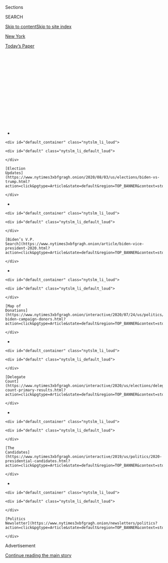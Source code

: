 <div id="app">

<div>

<div>

<div>

<div class="NYTAppHideMasthead css-1q2w90k e1suatyy0">

<div class="section css-ui9rw0 e1suatyy2">

<div class="css-eph4ug er09x8g0">

<div class="css-6n7j50">

</div>

<span class="css-1dv1kvn">Sections</span>

<div class="css-10488qs">

<span class="css-1dv1kvn">SEARCH</span>

</div>

[Skip to content](#site-content)[Skip to site index](#site-index)

</div>

<div id="masthead-section-label" class="css-1wr3we4 eaxe0e00">

[New
York](https://www.nytimes3xbfgragh.onion/section/nyregion)

</div>

<div class="css-10698na e1huz5gh0">

</div>

</div>

<div id="masthead-bar-one" class="section hasLinks css-15hmgas e1csuq9d3">

<div class="css-uqyvli e1csuq9d0">

</div>

<div class="css-1uqjmks e1csuq9d1">

</div>

<div class="css-9e9ivx">

[](https://myaccount.nytimes3xbfgragh.onion/auth/login?response_type=cookie&client_id=vi)

</div>

<div class="css-1bvtpon e1csuq9d2">

[Today’s
Paper](https://www.nytimes3xbfgragh.onion/section/todayspaper)

</div>

</div>

</div>

</div>

<div data-aria-hidden="false">

<div id="site-content" data-role="main">

<div>

<div class="css-1aor85t" style="opacity:0.000000001;z-index:-1;visibility:hidden">

<div class="css-1hqnpie">

<div class="css-epjblv">

<span class="css-17xtcya">[New
York](/section/nyregion)</span><span class="css-x15j1o">|</span><span class="css-fwqvlz">Michael
Cohen Claims in Suit He Was Imprisoned to Stop Trump
Book</span>

</div>

<div class="css-k008qs">

<div class="css-1iwv8en">

<span class="css-18z7m18"></span>

<div>

</div>

</div>

<span class="css-1n6z4y">https://nyti.ms/30s0Evu</span>

<div class="css-1705lsu">

<div class="css-4xjgmj">

<div class="css-4skfbu" data-role="toolbar" data-aria-label="Social Media Share buttons, Save button, and Comments Panel with current comment count" data-testid="share-tools">

  - 
  - 
  - 
  - 
    
    <div class="css-6n7j50">
    
    </div>

  - 

</div>

</div>

</div>

</div>

</div>

</div>

<div id="NYT_TOP_BANNER_REGION" class="css-13pd83m">

<div>

<div id="styln-elections-notifications-menu" class="section interactive-content interactive-size-medium css-1edisqu">

<div class="css-17ih8de interactive-body">

<div class="nytslm_innerContainer" data-aria-live="polite">

<div class="nytslm_title">

</div>

  - 
    
    <div id="default_container" class="nytslm_li_loud">
    
    <div id="default" class="nytslm_li_default_loud">
    
    </div>
    
    [Election
    Updates](https://www.nytimes3xbfgragh.onion/2020/08/03/us/elections/biden-vs-trump.html?action=click&pgtype=Article&state=default&region=TOP_BANNER&context=storylines_menu)
    
    </div>

  - 
    
    <div id="default_container" class="nytslm_li_loud">
    
    <div id="default" class="nytslm_li_default_loud">
    
    </div>
    
    [Biden’s V.P.
    Search](https://www.nytimes3xbfgragh.onion/article/biden-vice-president-2020.html?action=click&pgtype=Article&state=default&region=TOP_BANNER&context=storylines_menu)
    
    </div>

  - 
    
    <div id="default_container" class="nytslm_li_loud">
    
    <div id="default" class="nytslm_li_default_loud">
    
    </div>
    
    [Map of
    Donations](https://www.nytimes3xbfgragh.onion/interactive/2020/07/24/us/politics/trump-biden-campaign-donors.html?action=click&pgtype=Article&state=default&region=TOP_BANNER&context=storylines_menu)
    
    </div>

  - 
    
    <div id="default_container" class="nytslm_li_loud">
    
    <div id="default" class="nytslm_li_default_loud">
    
    </div>
    
    [Delegate
    Count](https://www.nytimes3xbfgragh.onion/interactive/2020/us/elections/delegate-count-primary-results.html?action=click&pgtype=Article&state=default&region=TOP_BANNER&context=storylines_menu)
    
    </div>

  - 
    
    <div id="default_container" class="nytslm_li_loud">
    
    <div id="default" class="nytslm_li_default_loud">
    
    </div>
    
    [The
    Candidates](https://www.nytimes3xbfgragh.onion/interactive/2019/us/politics/2020-presidential-candidates.html?action=click&pgtype=Article&state=default&region=TOP_BANNER&context=storylines_menu)
    
    </div>

  - 
    
    <div id="default_container" class="nytslm_li_loud">
    
    <div id="default" class="nytslm_li_default_loud">
    
    </div>
    
    [Politics
    Newsletter](https://www.nytimes3xbfgragh.onion/newsletters/politics?action=click&pgtype=Article&state=default&region=TOP_BANNER&context=storylines_menu)
    
    </div>

</div>

</div>

</div>

</div>

</div>

<div id="top-wrapper" class="css-1sy8kpn">

<div id="top-slug" class="css-l9onyx">

Advertisement

</div>

[Continue reading the main
story](#after-top)

<div class="ad top-wrapper" style="text-align:center;height:100%;display:block;min-height:250px">

<div id="top" class="place-ad" data-position="top" data-size-key="top">

</div>

</div>

<div id="after-top">

</div>

</div>

<div>

<div id="sponsor-wrapper" class="css-1hyfx7x">

<div id="sponsor-slug" class="css-19vbshk">

Supported by

</div>

[Continue reading the main
story](#after-sponsor)

<div id="sponsor" class="ad sponsor-wrapper" style="text-align:center;height:100%;display:block">

</div>

<div id="after-sponsor">

</div>

</div>

<div class="css-186x18t">

</div>

<div class="css-1vkm6nb ehdk2mb0">

# Michael Cohen Claims in Suit He Was Imprisoned to Stop Trump Book

</div>

President Trump’s former lawyer said in court papers that officials
returned him to prison to prevent him from finishing a book that paints
the president as a racist.

<div class="css-79elbk" data-testid="photoviewer-wrapper">

<div class="css-z3e15g" data-testid="photoviewer-wrapper-hidden">

</div>

<div class="css-1a48zt4 ehw59r15" data-testid="photoviewer-children">

![<span class="css-16f3y1r e13ogyst0" data-aria-hidden="true">Michael D.
Cohen in 2019. He pleaded guilty the year before to campaign finance
violations and other
crimes.</span><span class="css-cnj6d5 e1z0qqy90" itemprop="copyrightHolder"><span class="css-1ly73wi e1tej78p0">Credit...</span><span><span>J.
Scott Applewhite/Associated
Press</span></span></span>](https://static01.graylady3jvrrxbe.onion/images/2020/07/21/nyregion/21cohen-suit/21cohen-suit-articleLarge.jpg?quality=75&auto=webp&disable=upscale)

</div>

</div>

<div class="css-18e8msd">

<div class="css-vp77d3 epjyd6m0">

<div class="css-1baulvz">

By [<span class="css-1baulvz" itemprop="name">Alan
Feuer</span>](https://www.nytimes3xbfgragh.onion/by/alan-feuer) and
[<span class="css-1baulvz last-byline" itemprop="name">Benjamin
Weiser</span>](https://www.nytimes3xbfgragh.onion/by/benjamin-weiser)

</div>

</div>

  - 
    
    <div class="css-ld3wwf e16638kd2">
    
    Published July 21, 2020Updated July 22,
    2020
    
    </div>

  - 
    
    <div class="css-4xjgmj">
    
    <div class="css-pvvomx" data-role="toolbar" data-aria-label="Social Media Share buttons, Save button, and Comments Panel with current comment count" data-testid="share-tools">
    
      - 
      - 
      - 
      - 
        
        <div class="css-6n7j50">
        
        </div>
    
      - 
    
    </div>
    
    </div>

</div>

</div>

<div class="section meteredContent css-1r7ky0e" name="articleBody" itemprop="articleBody">

<div class="css-1fanzo5 StoryBodyCompanionColumn">

<div class="css-53u6y8">

[Michael D.
Cohen](https://www.nytimes3xbfgragh.onion/2020/07/23/nyregion/michael-cohen-trump-book.html)
says it was no secret that he was writing a jailhouse [tell-all
book](https://www.nytimes3xbfgragh.onion/2020/07/22/nyregion/michael-cohen-donald-trump-prison.html)
about his former boss, President Trump. He spent hours at a stretch
working on his manuscript in a prison library before he was released on
furlough in May because of the coronavirus.

Then, earlier this month, federal officials abruptly sent Mr. Cohen back
to prison because he balked at signing an agreement that would have let
him stay at home with a key restriction: He would not have been allowed
to publish his book before the November elections.

Now Mr. Cohen has responded with a lawsuit claiming that the government
has violated his First Amendment rights by returning him to custody and
interrupting his writing.

The lawsuit, filed in federal court in Manhattan on Monday night, asked
a judge to once again release Mr. Cohen and let him to serve the
remainder of his three-year sentence back in home confinement.

</div>

</div>

<div class="css-1fanzo5 StoryBodyCompanionColumn">

<div class="css-53u6y8">

The complaint, filed on Mr. Cohen’s behalf by private lawyers and the
American Civil Liberties Union, accuses Attorney General William P. Barr
and federal prison officials of using his return to prison as a way to
stop the publication of the book, which, court papers say, paints the
president as a racist.

“The government cannot imprison Michael Cohen for writing a book about
President Trump,” said Ben Wizner, director of the A.C.L.U.’s Speech,
Privacy and Technology Project.

The Justice Department did not respond to requests for comment. The
Bureau of Prisons said in a statement that it would not comment on
pending litigation or legal
proceedings.

<div id="NYT_MAIN_CONTENT_1_REGION" class="css-9tf9ac">

<div>

<div id="styln-nfldraft-updates-block" class="section interactive-content interactive-size-medium css-1ftcdic">

<div class="css-17ih8de interactive-body">

<div id="styln-briefing-block" data-asset-id="">

<div class="briefing-block-header-section">

# [Latest Updates: 2020 Election](https://www.nytimes3xbfgragh.onion/2020/08/03/us/elections/biden-vs-trump.html?action=click&pgtype=Article&state=default&region=MAIN_CONTENT_1&context=storylines_live_updates)

<div class="briefing-block-ts">

Updated 2020-08-04T01:23:51.312Z

</div>

</div>

  - [Trump assails mail-in voting anew, citing delays in declaring a
    winner in a New York congressional
    primary.](https://www.nytimes3xbfgragh.onion/2020/08/03/us/elections/biden-vs-trump.html?action=click&pgtype=Article&state=default&region=MAIN_CONTENT_1&context=storylines_live_updates#link-6494b448)
  - [Obama issues his first slate of 2020
    endorsements.](https://www.nytimes3xbfgragh.onion/2020/08/03/us/elections/biden-vs-trump.html?action=click&pgtype=Article&state=default&region=MAIN_CONTENT_1&context=storylines_live_updates#link-3de249e6)
  - [In a big shift, Trump is now encouraging mask-wearing in campaign
    emails.](https://www.nytimes3xbfgragh.onion/2020/08/03/us/elections/biden-vs-trump.html?action=click&pgtype=Article&state=default&region=MAIN_CONTENT_1&context=storylines_live_updates#link-54e34d20)

<div class="briefing-block-footer">

<div class="briefing-block-footer-meta">

[See more
updates](https://www.nytimes3xbfgragh.onion/2020/08/03/us/elections/biden-vs-trump.html?action=click&pgtype=Article&state=default&region=MAIN_CONTENT_1&context=storylines_live_updates)

</div>

</div>

</div>

</div>

</div>

</div>

</div>

The judge, Alvin K. Hellerstein, scheduled a hearing for Thursday.

This latest twist in Mr. Cohen’s long-running saga began in May when he
was allowed to go home from a minimum-security prison camp in Otisville,
N.Y., about 75 miles northwest of New York City, as part of an effort by
the Bureau of Prisons to curb the spread of coronavirus behind bars. He
had expected to serve the rest of his term in home confinement.

But [federal officials returned him to prison on
July 9](https://www.nytimes3xbfgragh.onion/2020/07/09/nyregion/michael-cohen-arrested.html)
after they claimed that he refused to sign an agreement promising, in
part, that he would not publish a book while still serving his time.

</div>

</div>

<div class="css-1fanzo5 StoryBodyCompanionColumn">

<div class="css-53u6y8">

In an affidavit filed with his suit, Mr. Cohen, 53, argued that he
never, in fact, refused to sign the agreement, but merely had his lawyer
ask a few questions about what it required. “I was shocked,” he wrote,
“when three U.S. Marshals later arrived with handcuffs and shackles to
take me into custody.”

Mr. Cohen also said that he never hid the fact that he was writing a
book about Mr. Trump, noting that he spent his mornings working on the
manuscript “in plain sight” in the prison’s law library, and also
discussed his project with prison officials, staff members and other
inmates.

The book, he said, was tentatively titled “Disloyal: The True Story of
Michael Cohen, Former Personal Attorney to President Donald J. Trump.”

According to his lawsuit, the book will give a glimpse into Mr. Cohen’s
“firsthand experiences with Mr. Trump” and offer “graphic details
about the president’s behavior behind closed doors.”

“The narrative describes pointedly certain anti-Semitic remarks against
prominent Jewish people and virulently racist remarks against such Black
leaders as President Barack Obama and Nelson Mandela,” the lawsuit says.

One of Mr. Cohen’s private lawyers, E. Danya Perry, said in court papers
that she had asked federal prosecutors who had handled Mr. Cohen’s case
to intervene on his behalf and urge the Bureau of Prisons to give him a
second chance to be transferred to home confinement.

But, she said, when the prosecutors responded that the decision was up
to prison officials and they could not say when it would be made, Mr.
Cohen’s legal team opted to go to court. A spokesman for the U.S.
attorney’s office in Manhattan declined to comment.

</div>

</div>

<div class="css-1fanzo5 StoryBodyCompanionColumn">

<div class="css-53u6y8">

A legal bulldog who once bragged he would take a bullet for Mr. Trump,
Mr. Cohen [pleaded guilty in 2018 to campaign finance violations and
other
crimes](https://slack-redir.net/link?url=https%3A%2F%2Fwww.nytimes3xbfgragh.onion%2F2018%2F08%2F21%2Fnyregion%2Fmichael-cohen-guilty-plea-trump-takeaways.html)
connected to a scheme to pay hush money to two women — a former adult
film actress and a former Playboy model — who claimed they had had
affairs with Mr. Trump before he was president.

In his guilty plea, he pointed the finger at the president, telling the
court that Mr. Trump had directed him to arrange the hush money payments
for the purpose of influencing the 2016 election. Mr. Trump has denied
the allegations.

Mr. Cohen’s lawyers argued in the new lawsuit that his project was only
the latest book critical of the president that Mr. Trump and his allies
have sought to keep from being published.

In June, the Justice Department [asked a judge to delay the release of
“The Room Where it
Happened,”](https://www.nytimes3xbfgragh.onion/2020/06/16/us/politics/john-bolton-book-publication.html)
a memoir by John R. Bolton, the former national security adviser who,
among other things, confirmed accusations at the heart of the Democratic
impeachment case over the president’s dealings with Ukraine. The judge
ultimately denied the request.

On the same day that Mr. Bolton’s book was published, Mr. Trump’s
younger brother, Robert S. Trump, filed [a suit seeking to stop the
publication of a family tell-all written by their niece, Mary L.
Trump](https://www.nytimes3xbfgragh.onion/2020/06/23/us/politics/mary-trump-book-court.html).

After a few weeks of whirlwind litigation, the judge in that case sided
with Ms. Trump, [allowing her to publish her
memoir](https://www.nytimes3xbfgragh.onion/2020/07/07/us/politics/mary-trump-book.html),
which accused Mr. Trump of embracing cheating “as a way of life” and of
paying someone to take his college entrance exams.

When Mr. Cohen was sent back to prison, he was immediately placed in
solitary confinement. Locked down for 23 hours a day without access to a
computer, he wrote in his affidavit, he has been unable to edit his
manuscript.

</div>

</div>

<div class="css-1fanzo5 StoryBodyCompanionColumn">

<div class="css-53u6y8">

“Given my hope to communicate my impressions, ideas, and political
thoughts through my book in September 2020, in advance of the
presidential elections,” he added, “this time is a critical
juncture.”

</div>

</div>

<div>

</div>

</div>

<div>

</div>

<div>

</div>

<div id="NYT_BELOW_MAIN_CONTENT_REGION">

<div>

<div id="STLYN_guide_v1_STYLN_guide_a" class="section css-l08pwh interactive-content interactive-size-medium">

<div class="css-17ih8de interactive-body">

<div class="g-story g-freebird g-max-limit" data-preview-slug="styln-scroll-guide">

</div>

<div id="g-electionguide-id" class="g-electionguide">

<div class="g-electionguide-container">

<div class="g-electionguide-wrapper">

<div class="g-electionguide-logo">

</div>

# Our 2020 Election Guide

Updated Aug. 3, 2020

  - 
    
    -----
    
    ## The Latest
    
      - President Trump again assails mail-in voting, [claiming without
        evidence that the process is plagued by
        fraud](https://www.nytimes3xbfgragh.onion/2020/08/03/us/politics/trump-mail-in-voting.html?action=click&pgtype=Article&state=default&region=BELOW_MAIN_CONTENT&context=storylines_guide).

  - 
    
    -----
    
    ## Biden’s V.P. Search
    
      - [Here are 13
        women](https://www.nytimes3xbfgragh.onion/article/biden-vice-president-2020.html?action=click&pgtype=Article&state=default&region=BELOW_MAIN_CONTENT&context=storylines_guide)
        who have been under consideration to be Joe Biden’s running
        mate, and why each might be chosen — and might not be.

  - 
    
    -----
    
    ## Keep Up With Our Coverage
    
      - Get an
        [email](https://www.nytimes3xbfgragh.onion/newsletters/politics?action=click&pgtype=Article&state=default&region=BELOW_MAIN_CONTENT&context=storylines_guide)
        recapping the day’s news
    
    <!-- end list -->
    
      - Download our mobile app on
        [iOS](https://apps.apple.com/us/app/nytimes/id284862083?ls=1&mat_click_id=5c79ae7455014fd1bd66b5610c05b8f2-20191112-16948&referrer=mat_click_id%3D5c79ae7455014fd1bd66b5610c05b8f2-20191112-16948%26link_click_id%3D722930677036718082)
        and
        [Android](http://a.localytics.com/android?id=com.nytimes.android&referrer=utm_source%3Dother_nyt_mobile_web%26utm_medium%3DWeb%2520page%26utm_term%3DGeneral%2520Mobile%2520Page%26utm_campaign%3DNYT%2520Mobile%2520General%2520Page)
        and turn on Breaking News and Politics alerts

</div>

</div>

</div>

</div>

</div>

</div>

</div>

<div>

</div>

<div>

<div id="bottom-wrapper" class="css-1ede5it">

<div id="bottom-slug" class="css-l9onyx">

Advertisement

</div>

[Continue reading the main
story](#after-bottom)

<div id="bottom" class="ad bottom-wrapper" style="text-align:center;height:100%;display:block;min-height:90px">

</div>

<div id="after-bottom">

</div>

</div>

</div>

</div>

</div>

## Site Index

<div>

</div>

## Site Information Navigation

  - [© <span>2020</span> <span>The New York Times
    Company</span>](https://help.nytimes3xbfgragh.onion/hc/en-us/articles/115014792127-Copyright-notice)

<!-- end list -->

  - [NYTCo](https://www.nytco.com/)
  - [Contact
    Us](https://help.nytimes3xbfgragh.onion/hc/en-us/articles/115015385887-Contact-Us)
  - [Work with us](https://www.nytco.com/careers/)
  - [Advertise](https://nytmediakit.com/)
  - [T Brand Studio](http://www.tbrandstudio.com/)
  - [Your Ad
    Choices](https://www.nytimes3xbfgragh.onion/privacy/cookie-policy#how-do-i-manage-trackers)
  - [Privacy](https://www.nytimes3xbfgragh.onion/privacy)
  - [Terms of
    Service](https://help.nytimes3xbfgragh.onion/hc/en-us/articles/115014893428-Terms-of-service)
  - [Terms of
    Sale](https://help.nytimes3xbfgragh.onion/hc/en-us/articles/115014893968-Terms-of-sale)
  - [Site
    Map](https://spiderbites.nytimes3xbfgragh.onion)
  - [Help](https://help.nytimes3xbfgragh.onion/hc/en-us)
  - [Subscriptions](https://www.nytimes3xbfgragh.onion/subscription?campaignId=37WXW)

</div>

</div>

</div>

</div>
